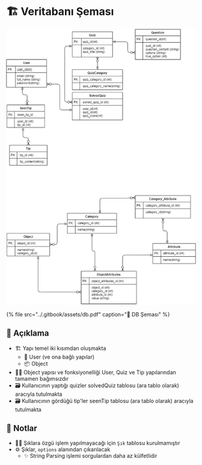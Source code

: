 # 🏗️ Veritabanı Şeması

![](../.gitbook/assets/untitled-diagram.png)

{% file src="../.gitbook/assets/db.pdf" caption="👀 DB Şeması" %}

## 🎤 Açıklama

* 🏗️ Yapı temel iki kısımdan oluşmakta
  * 👤 User \(ve ona bağlı yapılar\)
  * 📦 Object
* 👮‍♀️ Object yapısı ve fonksiyonelliği User, Quiz ve Tip yapılarından tamamen bağımsızdır
* 🗃️ Kullanıcının yaptığı quizler solvedQuiz tablosu \(ara tablo olarak\) aracıyla tutulmakta
* 🗃️ Kullanıcının gördüğü tip'ler seenTip tablosu \(ara tablo olarak\) aracıyla tutulmakta

 

## 📝 Notlar

* 👮‍♂️ Şıklara özgü işlem yapılmayacağı için `Şık` tablosu kurulmamıştır
* ⚙️ Şıklar, `options` alanından çıkarılacak
  * ✨ String Parsing işlemi sorgulardan daha az külfetlidir

